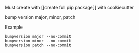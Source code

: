 Must create with [[create full pip package]] with cookiecutter

bump version 
major, minor, patch

Example
```
bumpversion major --no-commit
bumpversion minor --no-commit
bumpversion patch --no-commit
```